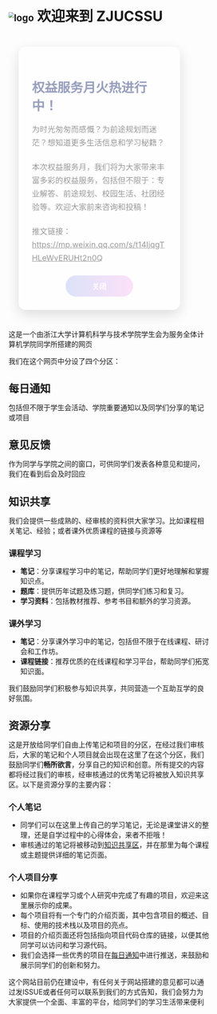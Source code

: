 # <img src="https://zjucssu.github.io/home/index.assets/logo.png" alt="logo" style="zoom:67%;" /> 欢迎来到 ZJUCSSU 

<!DOCTYPE html>
<html lang="zh-CN">
<head>
  <meta charset="UTF-8">
  <meta name="viewport" content="width=device-width, initial-scale=1.0">
  <title>弹窗示例 - 修复版</title>
  <style>
    * {
      margin: 0;
      padding: 0;
      box-sizing: border-box;
    }
    
    /* 弹窗样式 */
    #overlay {
      position: fixed;
      top: 0;
      left: 0;
      width: 100%;
      height: 100%;
      background: rgba(0, 0, 0, 0.7);
      display: flex;
      justify-content: center;
      align-items: center;
      z-index: 1000;
    }
    
    #popup {
      background: white;
      width: 90%;
      max-width: 500px;
      padding: 30px;
      border-radius: 16px;
      box-shadow: 0 10px 30px rgba(0,0,0,0.3);
      position: relative;
      animation: popIn 0.5s cubic-bezier(0.175, 0.885, 0.32, 1.275);
    }
    
    @keyframes popIn {
      from {
        opacity: 0;
        transform: scale(0.8) translateY(20px);
      }
      to {
        opacity: 1;
        transform: scale(1) translateY(0);
      }
    }
    
    #popup h3 {
      color: #1a2a6c;
      margin-bottom: 20px;
      font-size: 1.8rem;
    }
    
    #popup p {
      margin-bottom: 25px;
      font-size: 1.1rem;
      line-height: 1.7;
    }
    
    #popup button {
      padding: 12px 25px;
      background: linear-gradient(to right,rgb(180, 193, 243),rgb(250, 190, 241));
      color: white;
      border: none;
      border-radius: 50px;
      font-size: 1rem;
      font-weight: bold;
      cursor: pointer;
      transition: all 0.3s ease;
      display: block;
      margin: 0 auto;
      width: 50%;
    }
    
    #popup button:hover {
      transform: scale(1.05);
      box-shadow: 0 5px 15px rgba(215, 215, 215, 0.4);
    }
    
    @media (max-width: 768px) {
      h1 {
        font-size: 2.2rem;
      }
      
      .content {
        grid-template-columns: 1fr;
      }
      
      #popup {
        width: 95%;
        padding: 20px;
      }
    }
  </style>
</head>
<body>
  <!-- 弹窗元素 -->
  <div id="overlay">
    <div id="popup">
      <h3>权益服务月火热进行中！</h3>
      <p>为时光匆匆而感慨？为前途规划而迷茫？想知道更多生活信息和学习秘籍？</p>
      <p>本次权益服务月，我们将为大家带来丰富多彩的权益服务，包括但不限于：专业解答、前途规划、校园生活、社团经验等。欢迎大家前来咨询和投稿！</p>
      <p>推文链接：<a href="https://mp.weixin.qq.com/s/t14IjqgTHLeWvERUHt2n0Q" target="_blank">https://mp.weixin.qq.com/s/t14IjqgTHLeWvERUHt2n0Q</a></p>
      <button id="closeBtn">关闭</button>
    </div>
  </div>
  
  <script>
    document.addEventListener('DOMContentLoaded', function() {
      const overlay = document.getElementById('overlay');
      const popup = document.getElementById('popup');
      const closeBtn = document.getElementById('closeBtn');
      const closeX = document.querySelector('.close-btn');
      
      // 显示弹窗
      overlay.style.display = 'flex';
      popup.style.display = 'block';
      
      // 关闭弹窗函数
      function closePopup() {
        popup.style.animation = 'none';
        setTimeout(() => {
          popup.style.animation = '';
        }, 10);
        
        popup.style.transform = 'scale(0.9)';
        popup.style.opacity = '0';
        
        setTimeout(() => {
          overlay.style.display = 'none';
        }, 300);
      }
      
      // 绑定关闭按钮事件
      closeBtn.addEventListener('click', closePopup);
    });
  </script>
</body>
</html>

这是一个由浙江大学计算机科学与技术学院学生会为服务全体计算机学院同学所搭建的网页

我们在这个网页中分设了四个分区：

## 每日通知

包括但不限于学生会活动、学院重要通知以及同学们分享的笔记或项目

## 意见反馈

作为同学与学院之间的窗口，可供同学们发表各种意见和提问，我们在看到后会及时回应

## 知识共享

我们会提供一些成熟的、经审核的资料供大家学习。比如课程相关笔记、经验；或者课外优质课程的链接与资源等
### 课程学习
- **笔记**：分享课程学习中的笔记，帮助同学们更好地理解和掌握知识点。
- **题库**：提供历年试题及练习题，供同学们练习和复习。
- **学习资料**：包括教材推荐、参考书目和额外的学习资源。

### 课外学习
- **笔记**：分享课外学习中的笔记，包括但不限于在线课程、研讨会和工作坊。
- **课程链接**：推荐优质的在线课程和学习平台，帮助同学们拓宽知识面。

我们鼓励同学们积极参与知识共享，共同营造一个互助互学的良好氛围。

## 资源分享

这是开放给同学们自由上传笔记和项目的分区，在经过我们审核后，大家的笔记和个人项目就会出现在这里了在这个分区，我们鼓励同学们**畅所欲言**，分享自己的知识和创意。所有提交的内容都将经过我们的审核，经审核通过的优秀笔记将被放入知识共享区。以下是资源分享的主要内容：

### 个人笔记
- 同学们可以在这里上传自己的学习笔记，无论是课堂讲义的整理，还是自学过程中的心得体会，来者不拒哦！
- 审核通过的笔记将被移动到[知识共享区](知识共享/课程笔记/)，并在那里为每个课程或主题提供详细的笔记页面。


### 个人项目分享
- 如果你在课程学习或个人研究中完成了有趣的项目，欢迎来这里展示你的成果。
- 每个项目将有一个专门的介绍页面，其中包含项目的概述、目标、使用的技术栈以及项目的亮点。
- 项目的介绍页面还将包括指向项目代码仓库的链接，以便其他同学可以访问和学习源代码。
- 我们会选择一些优秀的项目在[每日通知](每日通知/)中进行推送，来鼓励和展示同学们的创新和努力。






这个网站目前仍在建设中，有任何关于网站搭建的意见都可以通过发ISSUE或者任何可以联系到我们的方式告知，我们会努力为大家提供一个全面、丰富的平台，给同学们的学习生活带来便利
